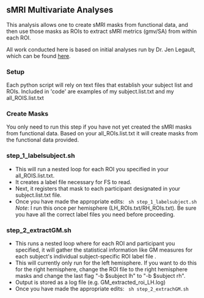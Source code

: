 ## sMRI Multivariate Analyses
This analysis allows one to create sMRI masks from functional data, and then use those masks as ROIs to extract sMRI metrics (gmv/SA) from within each ROI.

All work conducted here is based on initial analyses run by Dr. Jen Legault, which can be found [here](https://github.com/jlegault/multivariate_sMRI_analyses).

### Setup
Each python script will rely on text files that establish your subject list and ROIs.
Included in 'code' are examples of my subject.list.txt and my all_ROIS.list.txt

### Create Masks
You only need to run this step if you have not yet created the sMRI masks from functional data.
Based on your all_ROIs.list.txt it will create masks from the functional data provided.

### step_1_labelsubject.sh
- This will run a nested loop for each ROI you specified in your all_ROIS.list.txt.
- It creates a label file necessary for FS to read.
- Next, it registers that mask to each participant designated in your subject.list.txt file.
- Once you have made the appropriate edits:
``` sh step_1_labelsubject.sh```
*Note*: I run this once per hemisphere (LH_ROIs.txt/RH_ROIs.txt). Be sure you have all the correct label files you need before proceeding.

### step_2_extractGM.sh
- This runs a nested loop where for each ROI and participant you specified, it will gather the statistical information like GM measures for each subject's individual subject-specific ROI label file . 
- This will currently only run for the left hemisphere.  If you want to do this for the right hemisphere, change the ROI file to the right hemisphere masks and change the last flag "-b $subject lh" to "-b $subject rh".
- Output is stored as a log file (e.g. GM_extracted_roi_LH.log)
- Once you have made the appropriate edits:
``` sh step_2_extrachGM.sh```
